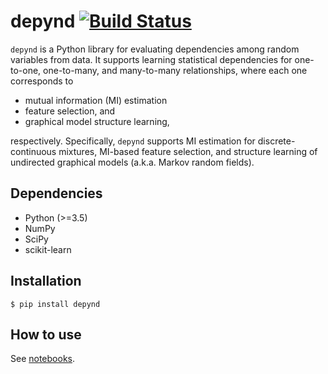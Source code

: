 # depynd [![Build Status](https://travis-ci.com/y-takashina/depynd.svg?branch=master)](https://travis-ci.com/y-takashina/depynd)

`depynd` is a Python library for evaluating dependencies among random variables from data. It supports learning
statistical dependencies for one-to-one, one-to-many, and many-to-many relationships, where each one corresponds to

- mutual information (MI) estimation
- feature selection, and
- graphical model structure learning,

respectively. Specifically, `depynd` supports MI estimation for discrete-continuous mixtures, MI-based feature selection, and
structure learning of undirected graphical models (a.k.a. Markov random fields).

## Dependencies
- Python (>=3.5)
- NumPy
- SciPy
- scikit-learn

## Installation
```
$ pip install depynd
```

## How to use
See [notebooks](https://github.com/y-takashina/depynd/tree/master/notebooks).
